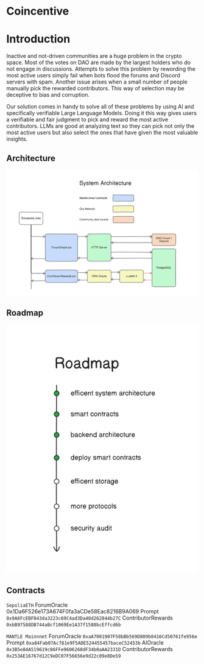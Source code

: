# Coincentive

# Introduction

Inactive and not-driven communities are a huge problem in the crypto space. Most of the votes on DAO are made by the largest holders who do not engage in discussions. Attempts to solve this problem by rewording the most active users simply fail when bots flood the forums and Discord servers with spam. Another issue arises when a small number of people manually pick the rewarded contributors. This way of selection may be deceptive to bias and corruption.

Our solution comes in handy to solve all of these problems by using AI and specifically verifiable Large Language Models.
Doing it this way gives users a verifiable and fair judgment to pick and reward the most active contributors. LLMs are good at analyzing text so they can pick not only the most active users but also select the ones that have given the most valuable insights.

## Architecture

![architecture](./arch.png)

## Roadmap

![roadmap](./roadmap.png)

## Contracts

`SepoliaETH`
ForumOracle 0x1Da6F526e173A674F0fa3aCDe58Eac8216B9A069
Prompt `0x9A6FcEBF843da3223c69C4ad3Da48d262844b27C`
ContributorRewards `0xbB97588DB744aBcf1069Ee1A37f1588bcEffcd6b`

`MANTLE Mainnnet`
ForumOracle `0xaA7001907F58bBb569D809b8416Cd50761fe956e`
Prompt `0xa84Fab07Ac781e9F5ADE524455457baceC52453b`
AIOracle `0x3B5e84A519619c86FFe9606260dF34b0aAA2331D`
ContributorRewards `0x253AE16767d12C9eDC07F56656e9d22c09e8De59`
